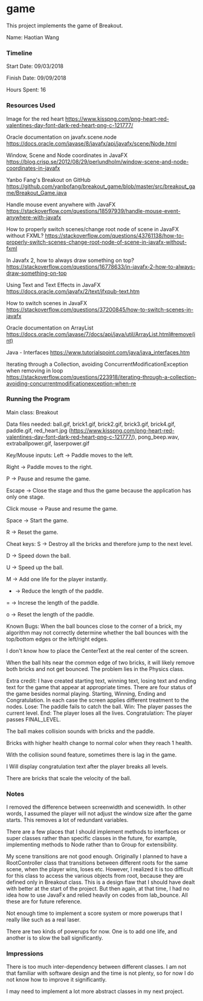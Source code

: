 game
====

This project implements the game of Breakout.

Name: Haotian Wang

### Timeline

Start Date: 09/03/2018

Finish Date: 09/09/2018

Hours Spent: 16

### Resources Used
Image for the red heart
https://www.kisspng.com/png-heart-red-valentines-day-font-dark-red-heart-png-c-121777/

Oracle documentation on javafx.scene.node
https://docs.oracle.com/javase/8/javafx/api/javafx/scene/Node.html

Window, Scene and Node coordinates in JavaFX
https://blog.crisp.se/2012/08/29/perlundholm/window-scene-and-node-coordinates-in-javafx

Yanbo Fang's Breakout on GitHub
https://github.com/yanbofang/breakout_game/blob/master/src/breakout_game/Breakout_Game.java

Handle mouse event anywhere with JavaFX
https://stackoverflow.com/questions/18597939/handle-mouse-event-anywhere-with-javafx

How to properly switch scenes/change root node of scene in JavaFX without FXML?
https://stackoverflow.com/questions/43761138/how-to-properly-switch-scenes-change-root-node-of-scene-in-javafx-without-fxml

In Javafx 2, how to always draw something on top?
https://stackoverflow.com/questions/16778633/in-javafx-2-how-to-always-draw-something-on-top

Using Text and Text Effects in JavaFX
https://docs.oracle.com/javafx/2/text/jfxpub-text.htm

How to switch scenes in JavaFX
https://stackoverflow.com/questions/37200845/how-to-switch-scenes-in-javafx

Oracle documentation on ArrayList
https://docs.oracle.com/javase/7/docs/api/java/util/ArrayList.html#remove(int)

Java - Interfaces
https://www.tutorialspoint.com/java/java_interfaces.htm

Iterating through a Collection, avoiding ConcurrentModificationException when removing in loop
https://stackoverflow.com/questions/223918/iterating-through-a-collection-avoiding-concurrentmodificationexception-when-re

### Running the Program

Main class: 
Breakout

Data files needed: 
ball.gif, brick1.gif, brick2.gif, brick3.gif, brick4.gif, paddle.gif, red_heart.jpg (https://www.kisspng.com/png-heart-red-valentines-day-font-dark-red-heart-png-c-121777/), pong_beep.wav, extraballpower.gif, laserpower.gif

Key/Mouse inputs:
Left -> Paddle moves to the left.

Right -> Paddle moves to the right.

P -> Pause and resume the game.

Escape -> Close the stage and thus the game because the application has only one stage.

Click mouse -> Pause and resume the game.

Space -> Start the game.

R -> Reset the game.

Cheat keys:
S -> Destroy all the bricks and therefore jump to the next level.

D -> Speed down the ball.

U -> Speed up the ball.

M -> Add one life for the player instantly.

- -> Reduce the length of the paddle.

= -> Increse the length of the paddle.

o -> Reset the length of the paddle.

Known Bugs:
When the ball bounces close to the corner of a brick, my algorithm may not correctly determine whether the ball bounces with the top/bottom edges or the left/right edges.

I don't know how to place the CenterText at the real center of the screen.

When the ball hits near the common edge of two bricks, it will likely remove both bricks and not get bounced. The problem lies in the Physics class.

Extra credit:
I have created starting text, winning text, losing text and ending text for the game that appear at appropriate times. There are four status of the game besides normal playing. Starting, Winning, Ending and Congratulation. In each case the screen applies different treatment to the nodes.
Lose: The paddle fails to catch the ball.
Win: The player passes the current level.
End: The player loses all the lives.
Congratulation: The player passes FINAL_LEVEL.

The ball makes collision sounds with bricks and the paddle.

Bricks with higher health change to normal color when they reach 1 health.

With the collision sound feature, sometimes there is lag in the game.

I Will display congratulation text after the player breaks all levels.

There are bricks that scale the velocity of the ball.

### Notes
I removed the difference between screenwidth and scenewidth. In other words, I assumed the player will not adjust the window size after the game starts. This removes a lot of redundant variables.

There are a few places that I should implement methods to interfaces or super classes rather than specific classes in the future, for example, implementing methods to Node rather than to Group for extensibility.

My scene transitions are not good enough. Originally I planned to have a RootController class that transitions between different roots for the same scene, when the player wins, loses etc. However, I realized it is too difficult for this class to access the various objects from root, because they are defined only in Breakout class. This is a design flaw that I should have dealt with better at the start of the project. But then again, at that time, I had no idea how to use JavaFx and relied heavily on codes from lab_bounce. All these are for future reference.

Not enough time to implement a score system or more powerups that I really like such as a real laser.

There are two kinds of powerups for now. One is to add one life, and another is to slow the ball significantly.

### Impressions
There is too much inter-dependency between different classes. I am not that familiar with software design and the time is not plenty, so for now I do not know how to improve it significantly.

I may need to implement a lot more abstract classes in my next project.
